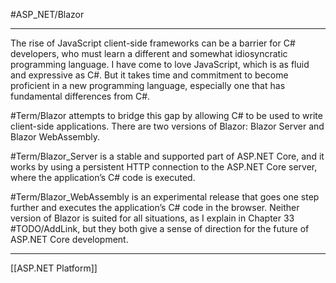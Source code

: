 #ASP_NET/Blazor

---

The rise of JavaScript client-side frameworks can be a barrier for C# developers, who must learn a different 
and somewhat idiosyncratic programming language. I have come to love JavaScript, which is as fluid and
expressive as C#. But it takes time and commitment to become proficient in a new programming language,
especially one that has fundamental differences from C#.

#Term/Blazor attempts to bridge this gap by allowing C# to be used to write client-side applications. There are
two versions of Blazor: Blazor Server and Blazor WebAssembly. 

#Term/Blazor_Server is a stable and supported part of ASP.NET Core, and it works by using a persistent HTTP connection 
to the ASP.NET Core server, where the application’s C# code is executed. 

#Term/Blazor_WebAssembly is an experimental release that goes one step further and executes the application’s C# code 
in the browser. Neither version of Blazor is suited for all situations, as I explain in Chapter 33 #TODO/AddLink, but they 
both give a sense of direction for the future of ASP.NET Core development.

---

[[ASP.NET Platform]]
